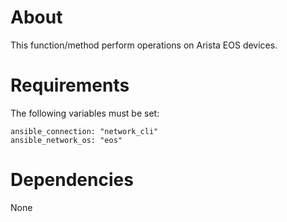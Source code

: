 # About

This function/method perform operations on Arista EOS devices.


# Requirements

The following variables must be set:

```
ansible_connection: "network_cli"
ansible_network_os: "eos"
```

# Dependencies

None
